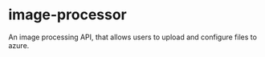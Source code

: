 # image-processor
An image processing API, that allows users to upload and configure files to azure.
